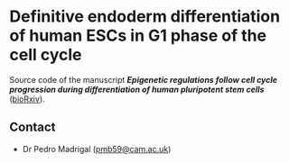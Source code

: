 # Definitive endoderm differentiation of human ESCs in G1 phase of the cell cycle

Source code of the manuscript 
***Epigenetic regulations follow cell cycle progression during differentiation of human pluripotent stem cells*** ([bioRxiv](https://www.biorxiv.org)).


Contact
-------
* Dr Pedro Madrigal (pmb59@cam.ac.uk)

